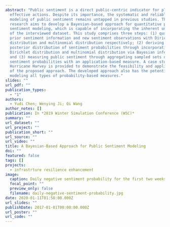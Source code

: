 ```yaml
---
abstract: "Public sentiment is a direct public-centric indicator for planning
  effective actions. Despite its importance, the systematic and reliable
  modeling of public sentiment remains untapped in previous studies. This
  research aims to develop a Bayesian-based approach for quantitative public
  sentiment modeling, which is capable of incorporating the inherent uncertainty
  of the interviewed dataset. This study comprises three steps: (1) quantifying
  prior sentiment information and new sentiment observations with Dirichlet
  distribution and multinomial distribution respectively; (2) deriving the
  posterior distribution of sentiment probabilities through incorporating the
  Dirichlet distribution and multinomial distribution via Bayesian inference;
  and (3) measuring public sentiment through aggregating sampled sets of
  sentiment probabilities with an application-based measure. A case study on
  Hurricane Harvey is provided to demonstrate the feasibility and applicability
  of the proposed approach. The developed approach also has the potential for
  modeling all types of probability-based measures."
slides: ""
url_pdf: ""
publication_types:
  - "1"
authors:
  - Yudi Chen; Wenying Ji; Qi Wang
author_notes: []
publication: In *2019 Winter Simulation Conference (WSC)*
summary: ""
url_dataset: ""
url_project: ""
publication_short: ""
url_source: ""
url_video: ""
title: A Bayesian-Based Approach for Public Sentiment Modeling
doi: ""
featured: false
tags: []
projects:
  - infrastrture resilience enhancement
image:
  caption: Daily negative sentiment probability for the first two weeks
  focal_point: ""
  preview_only: false
  filename: daily-negative-sentiment-probability.jpg
date: 2020-01-11T01:58:00.000Z
url_slides: ""
publishDate: 2017-01-01T00:00:00.000Z
url_poster: ""
url_code: ""
---
```

